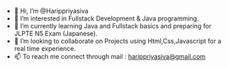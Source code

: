 - 👋 Hi, I’m @Harippriyasiva
- 👀 I’m interested in Fullstack Development & Java programming.
- 🌱 I’m currently learning Java and Fullstack basics and preparing for JLPTE N5 Exam (Japanese).
- 💞️ I’m looking to collaborate on Projects using Html,Css,Javascript for a real time experience.
- 📫 To reach me connect through mail : harippriyasiva@gmail.com

